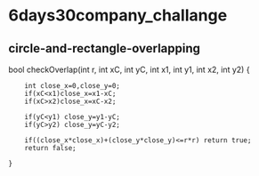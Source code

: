 # 6days30company_challange

## circle-and-rectangle-overlapping
bool checkOverlap(int r, int xC, int yC, int x1, int y1, int x2, int y2) {

        int close_x=0,close_y=0;
        if(xC<x1)close_x=x1-xC;
        if(xC>x2)close_x=xC-x2;

        if(yC<y1) close_y=y1-yC;
        if(yC>y2) close_y=yC-y2;

        if((close_x*close_x)+(close_y*close_y)<=r*r) return true;
        return false;

    }
